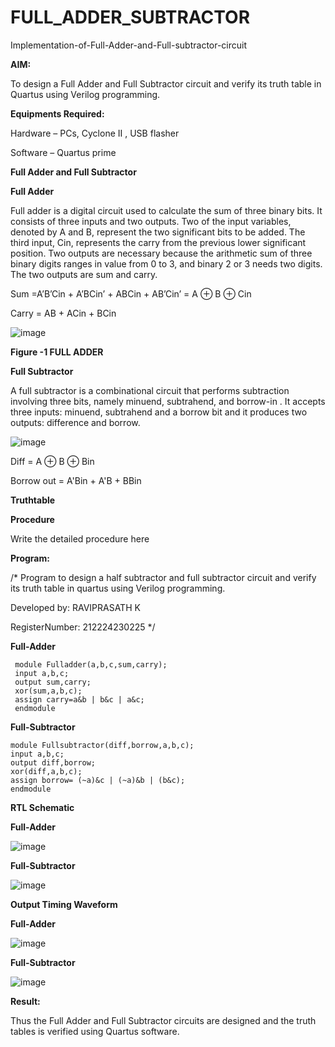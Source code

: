 # FULL_ADDER_SUBTRACTOR

Implementation-of-Full-Adder-and-Full-subtractor-circuit

**AIM:**

To design a Full Adder and Full Subtractor circuit and verify its truth table in Quartus using Verilog programming.

**Equipments Required:**

Hardware – PCs, Cyclone II , USB flasher

Software – Quartus prime

**Full Adder and Full Subtractor**

**Full Adder**

Full adder is a digital circuit used to calculate the sum of three binary bits. It consists of three inputs and two outputs. Two of the input variables, denoted by A and B, represent the two significant bits to be added. The third input, Cin, represents the carry from the previous lower significant position. Two outputs are necessary because the arithmetic sum of three binary digits ranges in value from 0 to 3, and binary 2 or 3 needs two digits. The two outputs are sum and carry.

Sum =A’B’Cin + A’BCin’ + ABCin + AB’Cin’ = A ⊕ B ⊕ Cin 

Carry = AB + ACin + BCin

![image](https://github.com/naavaneetha/FULL_ADDER_SUBTRACTOR/assets/154305477/0f30ba51-5ffb-4198-845f-18e054f675e7)

**Figure -1 FULL ADDER**

**Full Subtractor**

A full subtractor is a combinational circuit that performs subtraction involving three bits, namely minuend, subtrahend, and borrow-in . It accepts three inputs: minuend, subtrahend and a borrow bit and it produces two outputs: difference and borrow.

![image](https://github.com/naavaneetha/FULL_ADDER_SUBTRACTOR/assets/154305477/02b24f51-ab51-4304-9ad6-7b81ffc1ead5)

Diff = A ⊕ B ⊕ Bin 

Borrow out = A'Bin + A'B + BBin

**Truthtable**

**Procedure**

Write the detailed procedure here

**Program:**

/* Program to design a half subtractor and full subtractor circuit and verify its truth table in quartus using Verilog programming. 

Developed by: RAVIPRASATH K

RegisterNumber: 212224230225 */

  **Full-Adder**
```
 module Fulladder(a,b,c,sum,carry);
 input a,b,c;
 output sum,carry;
 xor(sum,a,b,c);
 assign carry=a&b | b&c | a&c;
 endmodule
```

  **Full-Subtractor**
  ```
 module Fullsubtractor(diff,borrow,a,b,c);
 input a,b,c;
 output diff,borrow;
 xor(diff,a,b,c);
 assign borrow= (~a)&c | (~a)&b | (b&c);
 endmodule
```

**RTL Schematic**

**Full-Adder** 

![image](https://github.com/user-attachments/assets/4f9cecae-173b-4c62-92a1-68f1cb59bae1)

**Full-Subtractor**

![image](https://github.com/user-attachments/assets/19b24c94-141f-4256-94ee-42819526245c)

**Output Timing Waveform**

**Full-Adder**

![image](https://github.com/user-attachments/assets/ee8230c8-f5d9-46c1-aa98-cd96daff77e9)

**Full-Subtractor**

![image](https://github.com/user-attachments/assets/b5bb1f96-d5f2-41bb-8e53-136b11d20393)

**Result:**

Thus the Full Adder and Full Subtractor circuits are designed and the truth tables is verified using Quartus software.



